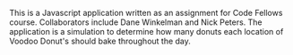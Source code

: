 This is a Javascript application written as an assignment for Code Fellows course. 
Collaborators include Dane Winkelman and Nick Peters. 
The application is a simulation to determine how many donuts each location of Voodoo Donut's should bake throughout the day.
